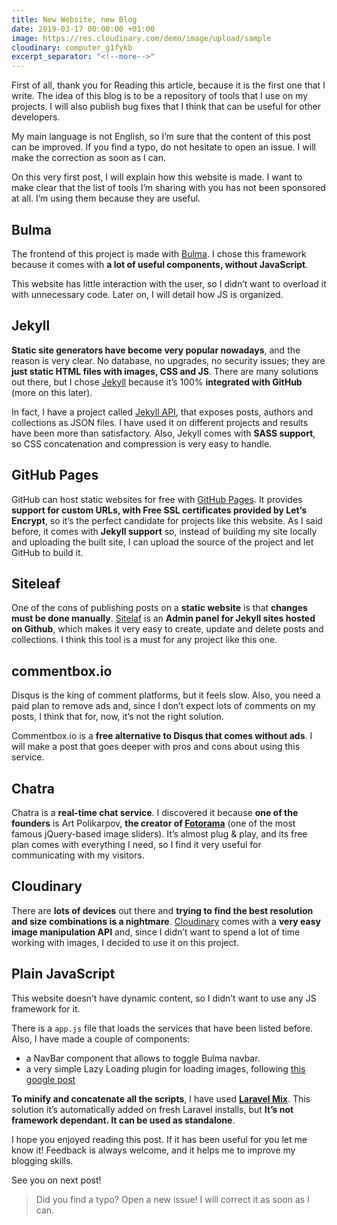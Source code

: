 ```yaml
---
title: New Website, new Blog
date: 2019-03-17 00:00:00 +01:00
image: https://res.cloudinary.com/demo/image/upload/sample
cloudinary: computer_g1fykb
excerpt_separator: "<!--more-->"
---
```


First of all, thank you for Reading this article, because it is the first one that I write. The idea of this blog is to be a repository of tools that I use on my projects. I will also publish bug fixes that I think that can be useful for other developers.  

My main language is not English, so I’m sure that the content of this post can be improved. If you find a typo, do not hesitate to open an issue. I will make the correction as soon as I can.

On this very first post, I will explain how this website is made. I want to make clear that the list of tools I’m sharing with you has not been sponsored at all. I’m using them because they are useful.

<!--more-->

## Bulma

The frontend of this project is made with [Bulma](https://bulma.io). I chose this framework because it comes with **a lot of useful components, without JavaScript**. 

This website has little interaction with the user, so I didn’t want to overload it with unnecessary code. Later on, I will detail how JS is organized.

## Jekyll

**Static site generators have become very popular nowadays**, and the reason is very clear. No database, no upgrades, no security issues; they are **just static HTML files with images, CSS and JS**.
There are many solutions out there, but I chose [Jekyll](https://jekyllrb.com) because it’s 100% **integrated with GitHub** (more on this later).

In fact, I have a project called [Jekyll API](https://github.com/rogervila/jekyll-api), that exposes posts, authors and collections as JSON files. I have used it on different projects and results have been more than satisfactory.
Also, Jekyll comes with **SASS support**, so CSS concatenation and compression is very easy to handle.

## GitHub Pages

GitHub can host static websites for free with [GitHub Pages](https://pages.github.com/). It provides **support for custom URLs, with Free SSL certificates provided by Let’s Encrypt**, so it’s the perfect candidate for projects like this website.
As I said before, it comes with **Jekyll support** so, instead of building my site locally and uploading the built site, I can upload the source of the project and let GitHub to build it.

## Siteleaf

One of the cons of publishing posts on a **static website** is that **changes must be done manually**. [Sitelaf](https://www.siteleaf.com/) is an **Admin panel for Jekyll sites hosted on Github**, which makes it very easy to create, update and delete posts and collections. I think this tool is a must for any project like this one.

## commentbox.io

Disqus is the king of comment platforms, but it feels slow. Also, you need a paid plan to remove ads and, since I don’t expect lots of comments on my posts, I think that for, now, it’s not the right solution.

Commentbox.io is a **free alternative to Disqus that comes without ads**. I will make a post that goes deeper with pros and cons about using this service.

## Chatra

Chatra is a **real-time chat service**. I discovered it because **one of the founders** is Art Polikarpov, **the creator of [Fotorama](https://fotorama.io)** (one of the most famous jQuery-based image sliders).
It’s almost plug & play, and its free plan comes with everything I need, so I find it very useful for communicating with my visitors.

## Cloudinary

There are **lots of devices** out there and **trying to find the best resolution and size combinations is a nightmare**. [Cloudinary](https://cloudinary.io) comes with a **very easy image manipulation API** and, since I didn’t want to spend a lot of time working with images, I decided to use it on this project.

## Plain JavaScript

This website doesn’t have dynamic content, so I didn’t want to use any JS framework for it. 

There is a `app.js` file that loads the services that have been listed before. Also, I have made a couple of components:

- a NavBar component that allows to toggle Bulma navbar.
- a very simple Lazy Loading plugin for loading images, following 
[this google post](https://developers.google.com/web/fundamentals/performance/lazy-loading-guidance/images-and-video/)

**To minify and concatenate all the scripts**, I have used **[Laravel Mix](https://laravel-mix.com/)**. This solution it’s automatically added on fresh Laravel installs, but **It’s not framework dependant. It can be used as standalone**. 

I hope you enjoyed reading this post. If it has been useful for you let me know it!
Feedback is always welcome, and it helps me to improve my blogging skills.

See you on next post!

> Did you find a typo? Open a new issue! I will correct it as soon as I can.

